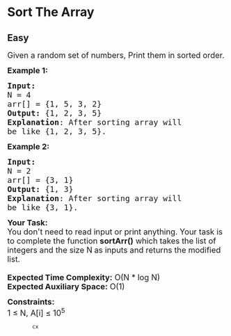 # Sort The Array
## Easy
<div class="problem-statement">
                <p></p><p><span style="font-size:18px">Given a random set of numbers, Print them in sorted order.</span></p>

<p><strong><span style="font-size:18px">Example 1:</span></strong></p>

<pre><span style="font-size:18px"><strong>Input:</strong>
N = 4
arr[] = {1, 5, 3, 2}
<strong>Output:</strong> {1, 2, 3, 5}
<strong>Explanation</strong>: After sorting array will 
be like {1, 2, 3, 5}.</span></pre>

<p><span style="font-size:18px"><strong>Example 2:</strong></span></p>

<pre><span style="font-size:18px"><strong>Input:</strong>
N = 2
arr[] = {3, 1}
<strong>Output:</strong> {1, 3}
<strong>Explanation</strong>: After sorting array will
be like {3, 1}.</span></pre>

<p><span style="font-size:18px"><strong>Your Task:&nbsp;&nbsp;</strong><br>
You don't need to read input or print anything. Your task is to complete the function&nbsp;<strong>sortArr()</strong>&nbsp;which takes the list of integers and the size N<strong>&nbsp;</strong>as inputs and returns the modified list.<br>
<br>
<strong>Expected Time Complexity:</strong>&nbsp;O(N * log N)<br>
<strong>Expected Auxiliary Space:</strong>&nbsp;O(1)</span></p>

<p><span style="font-size:18px"><strong>Constraints:</strong><br>
1 ≤ N, A[i] ≤ 10<sup>5</sup></span></p>
 <p></p>
            </div>
            
            cx
